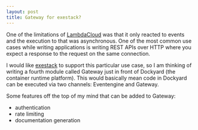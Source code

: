```yaml
---
layout: post
title: Gateway for exestack?
---
```


One of the limitations of [LambdaCloud](http://terracloud.india.endurance.com) was that it only reacted to events and the execution to that was asynchronous. One of the most common use cases while writing applications is writing REST APIs over HTTP where you expect a response to the request on the same connection.

I would like [exestack](http://github.com/exestack) to support this particular use case, so I am thinking of writing a fourth module called Gateway just in front of Dockyard (the container runtime platform). This would basically mean code in Dockyard can be executed via two channels: Eventengine and Gateway.

Some features off the top of my mind that can be added to Gateway:

* authentication
* rate limiting
* documentation generation
